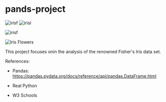 # pands-project


![irisf](https://encrypted-tbn0.gstatic.com/images?q=tbn:ANd9GcTcNXq50FUh8mbSOda2ftmbb0Zf6KeCPeUjfg&s)
![irisl](https://encrypted-tbn0.gstatic.com/images?q=tbn:ANd9GcRpTfCeXAg2M1NblVGoTo2gT-wrusoSgufS1AIbfKCFMFlXuO-dA97pX9Z_MSC7otrelK0&usqp=CAU)

![irisf](https://encrypted-tbn0.gstatic.com/images?q=tbn:ANd9GcSOUwxTPU5m3hLJL8C672tVMDLd1lr-B2WodQ&s)





![Iris Flowers](https://live.staticflickr.com/387/18749262238_59870d95bd_n.jpg)

This project focuses onin the analysis of the renowned Fisher's Iris data set.


References:

- Pandas: https://pandas.pydata.org/docs/reference/api/pandas.DataFrame.html

- Real Python

- W3 Schools